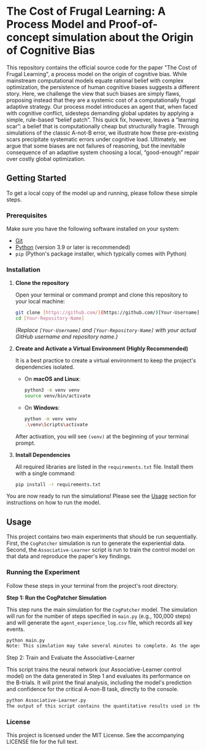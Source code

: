# The Cost of Frugal Learning: A Process Model and Proof-of-concept simulation about the Origin of Cognitive Bias
 This repository contains the official source code for the paper "The Cost of Frugal Learning", a process model on the origin of cognitive bias.
While mainstream computational models equate rational belief with complex optimization, the persistence of human cognitive biases suggests a different story. Here, we challenge the view that such biases are simply flaws, proposing instead that they are a systemic cost of a computationally frugal adaptive strategy. Our process model introduces an agent that, when faced with cognitive conflict, sidesteps demanding global updates by applying a simple, rule-based “belief patch”. This quick fix, however, leaves a “learning scar”: a belief that is computationally cheap but structurally fragile. Through simulations of the classic A-not-B error, we illustrate how these pre-existing scars precipitate systematic errors under cognitive load. Ultimately, we argue that some biases are not failures of reasoning, but the inevitable consequence of an adaptive system choosing a local, “good-enough” repair over costly global optimization.
## Getting Started

To get a local copy of the model up and running, please follow these simple steps.

### Prerequisites

Make sure you have the following software installed on your system:
* [Git](https://git-scm.com/)
* [Python](https://www.python.org/downloads/) (version 3.9 or later is recommended)
* `pip` (Python's package installer, which typically comes with Python)

### Installation

1.  **Clone the repository**

    Open your terminal or command prompt and clone this repository to your local machine:
    ```bash
    git clone [https://github.com/](https://github.com/)[Your-Username]/[Your-Repository-Name].git
    cd [Your-Repository-Name]
    ```
    *(Replace `[Your-Username]` and `[Your-Repository-Name]` with your actual GitHub username and repository name.)*

2.  **Create and Activate a Virtual Environment (Highly Recommended)**

    It is a best practice to create a virtual environment to keep the project's dependencies isolated.

    * On **macOS and Linux**:
        ```bash
        python3 -m venv venv
        source venv/bin/activate
        ```
    * On **Windows**:
        ```bash
        python -m venv venv
        .\venv\Scripts\activate
        ```
    After activation, you will see `(venv)` at the beginning of your terminal prompt.

3.  **Install Dependencies**

    All required libraries are listed in the `requirements.txt` file. Install them with a single command:
    ```bash
    pip install -r requirements.txt
    ```

You are now ready to run the simulations! Please see the [Usage](#usage) section for instructions on how to run the model.

## Usage

This project contains two main experiments that should be run sequentially. First, the `CogPatcher` simulation is run to generate the experiential data. Second, the `Associative-Learner` script is run to train the control model on that data and reproduce the paper's key findings.

### Running the Experiment

Follow these steps in your terminal from the project's root directory.

**Step 1: Run the CogPatcher Simulation**

This step runs the main simulation for the `CogPatcher` model. The simulation will run for the number of steps specified in `main.py` (e.g., 100,000 steps) and will generate the `agent_experience_log.csv` file, which records all key events.

```bash
python main.py
Note: This simulation may take several minutes to complete. As the agent_experience_log.csv file is already included in this repository, you may skip this step if you only wish to re-run the analysis on the existing data.
```

Step 2: Train and Evaluate the Associative-Learner

This script trains the neural network (our Associative-Learner control model) on the data generated in Step 1 and evaluates its performance on the B-trials. It will print the final analysis, including the model's prediction and confidence for the critical A-non-B task, directly to the console.

```Bash
python Associative-Learner.py
The output of this script contains the quantitative results used in the paper to demonstrate the mechanistic differences between the two models.
```

### License
This project is licensed under the MIT License. See the accompanying LICENSE file for the full text.
